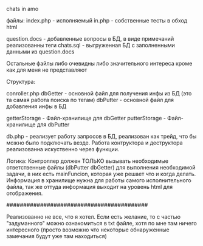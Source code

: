 chats in amo

файлы: index.php - исполняемый 
in.php - собственные тесты в обход html

question.docs - добавленные вопросы в БД, в виде примечаний реализованны теги
chats.sql - выгруженная БД с заполненными данными из question.docs

Остальные файлы либо очевидны либо значительного интереса кроме как для меня не представляют

Структура:

conroller.php dbGetter - основной файл для получения инфы из БД (это та самая работа поиска по тегам)
dbPutter - основной файл для добавления инфы в БД

getterStorage - Файл-хранилище для dbGetter
putterStorage - Файл-хранилище для dbPutter

db.php - реализует работу запросов в БД, реализован как трейд, что бы можно было подключать везде. Работа контруктора и деструктора реализованна искуственно через функции.

Логика: Контроллер должен ТОЛЬКО вызывать необходимые ответственные файлы (dbPutter dbGetter) для выполнения необходимой задачи, в них есть mainFuncion, которая уже решает что и когда делать. Информация в хранилище нужна для работы самого исполнительного файла, так же оттуда информация выходит на уровень html для отображения.

##########################################

Реализованно не все, что я хотел. Если есть желание, то с частью "задуманного" можно ознакомиться в txt файле, хотя по мне там ничего интересного (просто возможно что некоторые обнаруженные замечания будут уже там находиться)